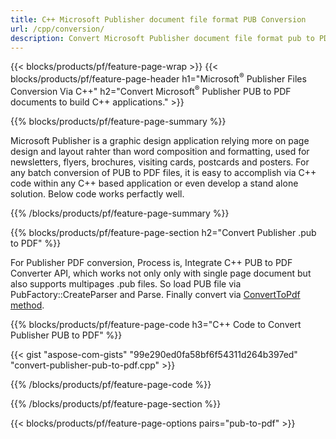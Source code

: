 ```yaml
---
title: C++ Microsoft Publisher document file format PUB Conversion
url: /cpp/conversion/
description: Convert Microsoft Publisher document file format pub to PDF Programmatically via C++ library.
---
```


{{< blocks/products/pf/feature-page-wrap >}}
{{< blocks/products/pf/feature-page-header h1="Microsoft<sup>&reg;</sup> Publisher Files Conversion Via C++" h2="Convert Microsoft<sup>&reg;</sup> Publisher PUB to PDF documents to build C++ applications." >}}

{{% blocks/products/pf/feature-page-summary %}}

Microsoft Publisher is a graphic design application relying more on page design and layout rahter than word composition and formatting, used for newsletters, flyers, brochures, visiting cards, postcards and posters. For any batch conversion of PUB to PDF files, it is easy to accomplish via C++ code within any C++ based application or even develop a stand alone solution. Below code works perfactly well.

{{% /blocks/products/pf/feature-page-summary  %}}

{{% blocks/products/pf/feature-page-section  h2="Convert Publisher .pub to PDF" %}}

For Publisher PDF conversion, Process is, Integrate C++ PUB to PDF Converter API, which works not only only with single page document but also supports multipages .pub files. So load PUB file via PubFactory::CreateParser and Parse. Finally convert via [ConvertToPdf method](https://apireference.aspose.com/pub/cpp/class/aspose.pub.i_pdf_converter).


{{% blocks/products/pf/feature-page-code h3="C++ Code to Convert Publisher PUB to PDF" %}}

{{< gist "aspose-com-gists" "99e290ed0fa58bf6f54311d264b397ed" "convert-publisher-pub-to-pdf.cpp" >}}

{{% /blocks/products/pf/feature-page-code  %}}

{{% /blocks/products/pf/feature-page-section %}}

{{< blocks/products/pf/feature-page-options pairs="pub-to-pdf" >}}